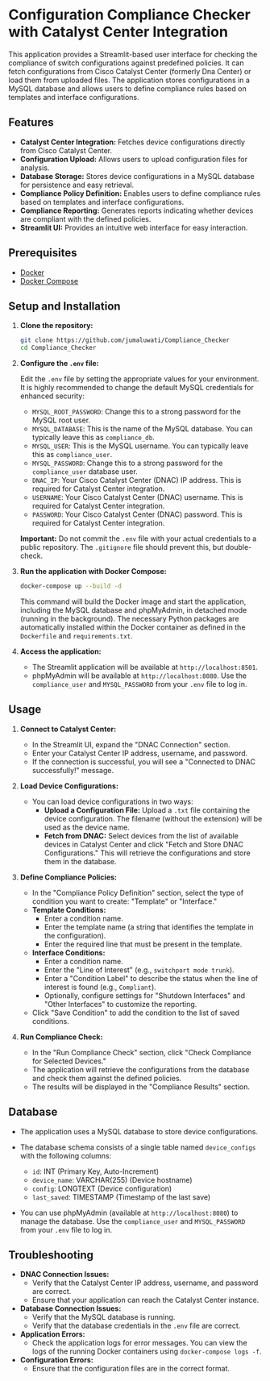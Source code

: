 # Configuration Compliance Checker with Catalyst Center Integration

This application provides a Streamlit-based user interface for checking the compliance of switch configurations against predefined policies. It can fetch configurations from Cisco Catalyst Center (formerly Dna Center) or load them from uploaded files. The application stores configurations in a MySQL database and allows users to define compliance rules based on templates and interface configurations.

## Features

*   **Catalyst Center Integration:** Fetches device configurations directly from Cisco Catalyst Center.
*   **Configuration Upload:** Allows users to upload configuration files for analysis.
*   **Database Storage:** Stores device configurations in a MySQL database for persistence and easy retrieval.
*   **Compliance Policy Definition:** Enables users to define compliance rules based on templates and interface configurations.
*   **Compliance Reporting:** Generates reports indicating whether devices are compliant with the defined policies.
*   **Streamlit UI:** Provides an intuitive web interface for easy interaction.

## Prerequisites

*   [Docker](https://www.docker.com/get-started)
*   [Docker Compose](https://docs.docker.com/compose/install/)

## Setup and Installation

1.  **Clone the repository:**

    ```bash
    git clone https://github.com/jumaluwati/Compliance_Checker
    cd Compliance_Checker
    ```

2.  **Configure the `.env` file:**

    Edit the `.env` file by setting the appropriate values for your environment. It is highly recommended to change the default MySQL credentials for enhanced security:

    *   `MYSQL_ROOT_PASSWORD`: Change this to a strong password for the MySQL root user.
    *   `MYSQL_DATABASE`: This is the name of the MySQL database. You can typically leave this as `compliance_db`.
    *   `MYSQL_USER`: This is the MySQL username. You can typically leave this as `compliance_user`.
    *   `MYSQL_PASSWORD`: Change this to a strong password for the `compliance_user` database user.
    *   `DNAC_IP`: Your Cisco Catalyst Center (DNAC) IP address. This is required for Catalyst Center integration.
    *   `USERNAME`: Your Cisco Catalyst Center (DNAC) username. This is required for Catalyst Center integration.
    *   `PASSWORD`: Your Cisco Catalyst Center (DNAC) password. This is required for Catalyst Center integration.

    **Important:** Do not commit the `.env` file with your actual credentials to a public repository. The `.gitignore` file should prevent this, but double-check.

3.  **Run the application with Docker Compose:**

    ```bash
    docker-compose up --build -d
    ```

    This command will build the Docker image and start the application, including the MySQL database and phpMyAdmin, in detached mode (running in the background). The necessary Python packages are automatically installed within the Docker container as defined in the `Dockerfile` and `requirements.txt`.

4.  **Access the application:**

    *   The Streamlit application will be available at `http://localhost:8501`.
    *   phpMyAdmin will be available at `http://localhost:8080`. Use the `compliance_user` and `MYSQL_PASSWORD` from your `.env` file to log in.
  
    
## Usage

1.  **Connect to Catalyst Center:**

    *   In the Streamlit UI, expand the "DNAC Connection" section.
    *   Enter your Catalyst Center IP address, username, and password.
    *   If the connection is successful, you will see a "Connected to DNAC successfully!" message.

2.  **Load Device Configurations:**

    *   You can load device configurations in two ways:
        *   **Upload a Configuration File:** Upload a `.txt` file containing the device configuration. The filename (without the extension) will be used as the device name.
        *   **Fetch from DNAC:** Select devices from the list of available devices in Catalyst Center and click "Fetch and Store DNAC Configurations." This will retrieve the configurations and store them in the database.

3.  **Define Compliance Policies:**

    *   In the "Compliance Policy Definition" section, select the type of condition you want to create: "Template" or "Interface."
    *   **Template Conditions:**
        *   Enter a condition name.
        *   Enter the template name (a string that identifies the template in the configuration).
        *   Enter the required line that must be present in the template.
    *   **Interface Conditions:**
        *   Enter a condition name.
        *   Enter the "Line of Interest" (e.g., `switchport mode trunk`).
        *   Enter a "Condition Label" to describe the status when the line of interest is found (e.g., `Compliant`).
        *   Optionally, configure settings for "Shutdown Interfaces" and "Other Interfaces" to customize the reporting.
    *   Click "Save Condition" to add the condition to the list of saved conditions.

4.  **Run Compliance Check:**

    *   In the "Run Compliance Check" section, click "Check Compliance for Selected Devices."
    *   The application will retrieve the configurations from the database and check them against the defined policies.
    *   The results will be displayed in the "Compliance Results" section.

## Database

*   The application uses a MySQL database to store device configurations.
*   The database schema consists of a single table named `device_configs` with the following columns:
    *   `id`: INT (Primary Key, Auto-Increment)
    *   `device_name`: VARCHAR(255) (Device hostname)
    *   `config`: LONGTEXT (Device configuration)
    *   `last_saved`: TIMESTAMP (Timestamp of the last save)

*   You can use phpMyAdmin (available at `http://localhost:8080`) to manage the database. Use the `compliance_user` and `MYSQL_PASSWORD` from your `.env` file to log in.

## Troubleshooting

*   **DNAC Connection Issues:**
    *   Verify that the Catalyst Center IP address, username, and password are correct.
    *   Ensure that your application can reach the Catalyst Center instance.
*   **Database Connection Issues:**
    *   Verify that the MySQL database is running.
    *   Verify that the database credentials in the `.env` file are correct.
*   **Application Errors:**
    *   Check the application logs for error messages.  You can view the logs of the running Docker containers using `docker-compose logs -f`.
*   **Configuration Errors:**
    *   Ensure that the configuration files are in the correct format.

